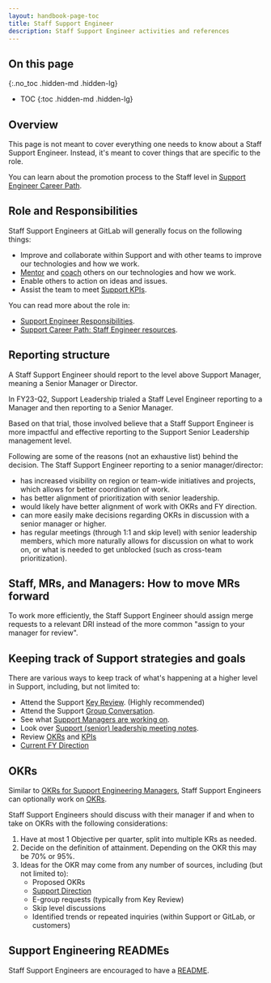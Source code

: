 ```yaml
---
layout: handbook-page-toc
title: Staff Support Engineer
description: Staff Support Engineer activities and references
---
```


## On this page
{:.no_toc .hidden-md .hidden-lg}

- TOC
{:toc .hidden-md .hidden-lg}

## Overview

This page is not meant to cover everything one needs to know about a Staff Support Engineer.
Instead, it's meant to cover things that are specific to the role.

You can learn about the promotion process to the Staff level in [Support Engineer Career Path](/handbook/support/support-engineer-career-path.html#path-to-promotion-staff-engineering).

## Role and Responsibilities

Staff Support Engineers at GitLab will generally focus on the following things:

- Improve and collaborate within Support and with other teams to improve our technologies and how we work.
- [Mentor](mentorship.html) and [coach](../../leadership/coaching/) others on our technologies and how we work.
- Enable others to action on ideas and issues.
- Assist the team to meet [Support KPIs](../performance-indicators/).

You can read more about the role in:

- [Support Engineer Responsibilities](/handbook/support/support-engineer-responsibilities.html).
- [Support Career Path: Staff Engineer resources](/handbook/support/support-engineer-career-path.html#considerations-and-recommendations-1).

## Reporting structure

A Staff Support Engineer should report to the level above Support Manager, meaning a Senior Manager or Director.

In FY23-Q2, Support Leadership trialed a Staff Level Engineer reporting to a Manager and then reporting to a Senior Manager.

Based on that trial, those involved believe that a Staff Support Engineer is more impactful and effective reporting to the Support Senior Leadership management level.

Following are some of the reasons (not an exhaustive list) behind the decision. The Staff Support Engineer reporting to a senior manager/director:

- has increased visibility on region or team-wide initiatives and projects, which allows for better coordination of work.
- has better alignment of prioritization with senior leadership.
- would likely have better alignment of work with OKRs and FY direction.
- can more easily make decisions regarding OKRs in discussion with a senior manager or higher.
- has regular meetings (through 1:1 and skip level) with senior leadership members, which more naturally allows for discussion on what to work on, or what is needed to get unblocked (such as cross-team prioritization).

## Staff, MRs, and Managers: How to move MRs forward

To work more efficiently, the Staff Support Engineer should assign merge requests to a relevant DRI instead of the more common "assign to your manager for review".

## Keeping track of Support strategies and goals

There are various ways to keep track of what's happening at a higher level in Support, including, but not limited to:

- Attend the Support [Key Review](../../key-review/). (Highly recommended)
- Attend the Support [Group Conversation](../../group-conversations/).
- See what [Support Managers are working on](../managers/#how-to-see-what-the-support-managers-are-working-on).
- Look over [Support (senior) leadership meeting notes](../managers/#support-leadership-meetings).
- Review [OKRs](../#okrs) and [KPIs](../performance-indicators/)
- [Current FY Direction](../#fy23-direction)

## OKRs

Similar to [OKRs for Support Engineering Managers](../managers/#okrs), Staff Support Engineers can optionally work on [OKRs](../../engineering/#engineering-okr-process).

Staff Support Engineers should discuss with their manager if and when to take on OKRs with the following considerations:

1. Have at most 1 Objective per quarter, split into multiple KRs as needed.
1. Decide on the definition of attainment. Depending on the OKR this may be 70% or 95%.
1. Ideas for the OKR may come from any number of sources, including (but not limited to):
    - Proposed OKRs
    - [Support Direction](../#fy23-direction)
    - E-group requests (typically from Key Review)
    - Skip level discussions
    - Identified trends or repeated inquiries (within Support or GitLab, or customers)

## Support Engineering READMEs

Staff Support Engineers are encouraged to have a [README](../../readmes/).
